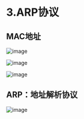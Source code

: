 # 3.ARP协议  


## MAC地址  


![image](https://user-images.githubusercontent.com/58176267/178679891-42e1e3de-6cb9-4670-80be-58eaf9286778.png)  

![image](https://user-images.githubusercontent.com/58176267/178691219-be739072-ba1a-45fe-bc91-e98ef2697762.png)  


![image](https://user-images.githubusercontent.com/58176267/178692854-db42fd34-94f9-40a4-a099-5cc03cc7b708.png)  


## ARP：地址解析协议  

![image](https://user-images.githubusercontent.com/58176267/178693601-c8b76dbf-2015-4a7a-8a10-5a18b92bbdaa.png)  









